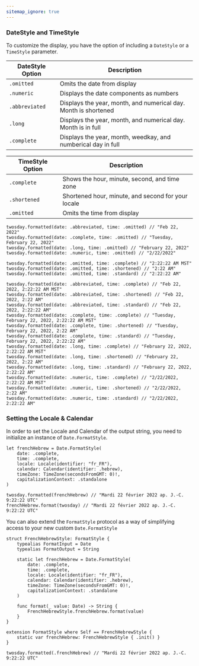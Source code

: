 ```yaml
---
sitemap_ignore: true
---
```

### DateStyle and TimeStyle

To customize the display, you have the option of including a `DateStyle` or a `TimeStyle` parameter.

| DateStyle Option | Description                                                     |
| ---------------- | --------------------------------------------------------------- |
| `.omitted`       | Omits the date from display                                     |
| `.numeric`       | Displays the date components as numbers                         |
| `.abbreviated`   | Displays the year, month, and numerical day. Month is shortened |
| `.long`          | Displays the year, month, and numerical day. Month is in full   | 
| `.complete`      | Displays the year, month, weedkay, and numberical day in full   |

| TimeStyle Option | Description                                        |
| ---------------- | -------------------------------------------------- |
| `.complete`      | Shows the hour, minute, second, and time zone      |
| `.shortened`     | Shortened hour, minute, and second for your locale |
| `.omitted`       | Omits the time from display                        | 

```
twosday.formatted(date: .abbreviated, time: .omitted) // "Feb 22, 2022"
twosday.formatted(date: .complete, time: .omitted) // "Tuesday, February 22, 2022"
twosday.formatted(date: .long, time: .omitted) // "February 22, 2022"
twosday.formatted(date: .numeric, time: .omitted) // "2/22/2022"

twosday.formatted(date: .omitted, time: .complete) // "2:22:22 AM MST"
twosday.formatted(date: .omitted, time: .shortened) // "2:22 AM"
twosday.formatted(date: .omitted, time: .standard) // "2:22:22 AM"

twosday.formatted(date: .abbreviated, time: .complete) // "Feb 22, 2022, 2:22:22 AM MST"
twosday.formatted(date: .abbreviated, time: .shortened) // "Feb 22, 2022, 2:22 AM"
twosday.formatted(date: .abbreviated, time: .standard) // "Feb 22, 2022, 2:22:22 AM"
twosday.formatted(date: .complete, time: .complete) // "Tuesday, February 22, 2022, 2:22:22 AM MST"
twosday.formatted(date: .complete, time: .shortened) // "Tuesday, February 22, 2022, 2:22 AM"
twosday.formatted(date: .complete, time: .standard) // "Tuesday, February 22, 2022, 2:22:22 AM"
twosday.formatted(date: .long, time: .complete) // "February 22, 2022, 2:22:22 AM MST"
twosday.formatted(date: .long, time: .shortened) // "February 22, 2022, 2:22 AM"
twosday.formatted(date: .long, time: .standard) // "February 22, 2022, 2:22:22 AM"
twosday.formatted(date: .numeric, time: .complete) // "2/22/2022, 2:22:22 AM MST"
twosday.formatted(date: .numeric, time: .shortened) // "2/22/2022, 2:22 AM"
twosday.formatted(date: .numeric, time: .standard) // "2/22/2022, 2:22:22 AM"
```

### Setting the Locale & Calendar

In order to set the Locale and Calendar of the output string, you need to initialize an instance of `Date.FormatStyle`.

```
let frenchHebrew = Date.FormatStyle(
    date: .complete,
    time: .complete,
    locale: Locale(identifier: "fr_FR"),
    calendar: Calendar(identifier: .hebrew),
    timeZone: TimeZone(secondsFromGMT: 0)!,
    capitalizationContext: .standalone
)

twosday.formatted(frenchHebrew) // "Mardi 22 février 2022 ap. J.-C. 9:22:22 UTC"
frenchHebrew.format(twosday) // "Mardi 22 février 2022 ap. J.-C. 9:22:22 UTC"
```

You can also extend the `FormatStyle` protocol as a way of simplifying access to your new custom `Date.FormatStyle`

```
struct FrenchHebrewStyle: FormatStyle {
    typealias FormatInput = Date
    typealias FormatOutput = String

    static let frenchHebrew = Date.FormatStyle(
        date: .complete,
        time: .complete,
        locale: Locale(identifier: "fr_FR"),
        calendar: Calendar(identifier: .hebrew),
        timeZone: TimeZone(secondsFromGMT: 0)!,
        capitalizationContext: .standalone
    )

    func format(_ value: Date) -> String {
        FrenchHebrewStyle.frenchHebrew.format(value)
    }
}

extension FormatStyle where Self == FrenchHebrewStyle {
    static var frenchHebrew: FrenchHebrewStyle { .init() }
}

twosday.formatted(.frenchHebrew) // "Mardi 22 février 2022 ap. J.-C. 9:22:22 UTC"
```